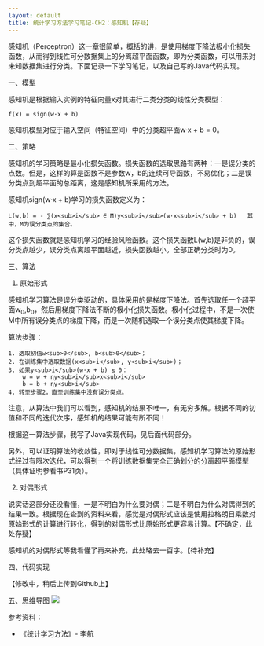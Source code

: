 ```yaml
---
layout: default
title: 统计学习方法学习笔记-CH2：感知机【存疑】
---
```

感知机（Perceptron）这一章很简单，概括的讲，是使用梯度下降法极小化损失函数，从而得到线性可分数据集上的分离超平面函数，即为分类函数，可以用来对未知数据集进行分类。下面记录一下学习笔记，以及自己写的Java代码实现。

一、模型

感知机是根据输入实例的特征向量x对其进行二类分类的线性分类模型：

	f(x) = sign(w·x + b)

感知机模型对应于输入空间（特征空间）中的分类超平面w·x + b = 0。

二、策略

感知机的学习策略是最小化损失函数。损失函数的选取思路有两种：一是误分类的点数。但是，这样的算是函数不是参数w，b的连续可导函数，不易优化；二是误分类点到超平面的总距离，这是感知机所采用的方法。

感知机sign(w·x + b)学习的损失函数定义为：

	L(w,b) = - ∑(x<sub>i</sub> ∈ M)y<sub>i</sub>(w·x<sub>i</sub> + b)	其中，M为误分类点的集合。

这个损失函数就是感知机学习的经验风险函数。这个损失函数L(w,b)是非负的，误分类点越少，误分类点离超平面越近，损失函数越小。全部正确分类时为0。

三、算法

1. 原始形式

感知机学习算法是误分类驱动的，具体采用的是梯度下降法。首先选取任一个超平面w<sub>0</sub>,b<sub>0</sub>，然后用梯度下降法不断的极小化损失函数。极小化过程中，不是一次使M中所有误分类点的梯度下降，而是一次随机选取一个误分类点使其梯度下降。

算法步骤：

	1. 选取初值w<sub>0</sub>, b<sub>0</sub>；
	2. 在训练集中选取数据(x<sub>i</sub>, y<sub>i</sub>)；
	3. 如果y<sub>i</sub>(w·x + b) ≤ 0：
		w = w + ηy<sub>i</sub>x<sub>i</sub>
		b = b + ηy<sub>i</sub>
	4. 转至步骤2，直至训练集中没有误分类点。

注意，从算法中我们可以看到，感知机的结果不唯一，有无穷多解。根据不同的初值和不同的迭代次序，感知机的结果可能有所不同！

根据这一算法步骤，我写了Java实现代码，见后面代码部分。

另外，可以证明算法的收敛性，即对于线性可分数据集，感知机学习算法的原始形式经过有限次迭代，可以得到一个将训练数据集完全正确划分的分离超平面模型（具体证明参看书P31页）。

2. 对偶形式

说实话这部分还没看懂，一是不明白为什么要对偶；二是不明白为什么对偶得到的结果一致。根据现在查到的资料来看，感觉是对偶形式应该是使用拉格朗日乘数对原始形式的计算进行转化，得到的对偶形式比原始形式更容易计算。【不确定，此处存疑】

感知机的对偶形式等我看懂了再来补充，此处略去一百字。【待补充】

四、代码实现

【修改中，稍后上传到Github上】











五、思维导图
<img src="http://arthur503.github.io/blog/assets/pic/201310/2013-10-04-Statistical-Methods-ch2-perceptron.png">

参考资料：

* 《统计学习方法》- 李航

